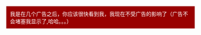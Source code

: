 <script>
W.js('../../source/j/ad/caoyu.js');
</script>
<style>
.mt20{
	margin-top: 20px;
}
</style>
<div class="example_container">
    <style class="example_css">
    .adposter_6216{
    	width: 99%;
    	height: 90px;
    }
    .async-ad{
    	background:url(http://www.weather.com.cn/m2/i/index/loading.gif) center center no-repeat;
    	background-color: #eee;
    	font-size: 0;
    }
    </style>
    <div class="example_html">
       	<div class="adposter_6216"> 
		<script>WR_PARAMETER.WR_AD_DATA={"show":"true","type":"CODE","files":[{"file":null,"link":"","IsFlash":"img"}],"code":"%3Cscript+type%3D%22text%2Fjavascript%22+src%3D%22http%3A%2F%2Fad.321tq.com%2Fex%3Fposid%3D10000_002_07%22%3E%3C%2Fscript%3E","closebutton":true,"closetime":false,"under_file":true,"under_or_up":true,"toppx":40,"width":"980","height":"90","width_under":20,"pagewidth":960,"min_screen_w":1024,"opacity":0.9,"staytime":5,"speed":2,"videotitle":"","bgcolor":"000","bdcolor":"000","filepath":"http:\/\/poster.weather.com.cn\/p_files\/player\/player.swf","autostart":true,"repeat":"none","ratingimg":"http:\/\/poster.weather.com.cn\/a.gif?i=&p=6216&pos=0&ch=500&act=1361&order=641&contract=182&host=153&ck=9053","direct":[]};WRATING.PLAY.ACTION(WR_PARAMETER.WR_AD_DATA);</script> 
		</div> 
    </div>
    <script class="example_js">
    
    </script>
</div>
<div class="example_container mt20">
    <style class="example_css">
    .adposter_6116{
    	width: 99%;
    	height: 90px;
    }
    </style>
    <div class="example_html">
       	<div class="adposter_6116"> 
		<script>WR_PARAMETER.WR_AD_DATA={"show":"true","type":"PIC","files":[{"file":"http:\/\/poster.weather.com.cn\/p_files\/8\/4308.jpg","link":"http:\/\/poster1.weather.com.cn\/r.php?url=http%3A%2F%2F3g%2Eweather%2Ecom%2Ecn%2Fwzfw%2Fzgtqtpd%2Fpublic%2Eshtml&p=6087&pos=0&ch=9991&ck=16078","IsFlash":"img"}],"code":"","closebutton":true,"closetime":false,"under_file":true,"under_or_up":true,"toppx":40,"width":"650","height":"90","width_under":20,"pagewidth":960,"min_screen_w":1024,"opacity":0.9,"staytime":5,"speed":2,"videotitle":"","bgcolor":"000","bdcolor":"000","filepath":"http:\/\/poster.weather.com.cn\/p_files\/player\/player.swf","autostart":true,"repeat":"none","ratingimg":"http:\/\/poster.weather.com.cn\/a.gif?i=&p=6087&pos=0&ch=9991&act=&order=&contract=&host=&ck=16078","direct":[]};WRATING.PLAY.ACTION(WR_PARAMETER.WR_AD_DATA);</script> 
		</div>
    </div>
    <script class="example_js">
    </script>
</div>
<div class="example_container mt20">
    <style class="example_css">
    .adposter_6116{
    	width: 99%;
    	height: 90px;
    }
    </style>
    <div class="example_html">
       	<div class="adposter_6116"> 
		<script>WR_PARAMETER.WR_AD_DATA={"show":"true","type":"CODE","files":[{"file":null,"link":"","IsFlash":"img"}],"code":"%3Cscript+type%3D%22text%2Fjavascript%22%3ETQ_FillSlot%28%2710000_002_04%27%29%3B%3C%2Fscript%3E","closebutton":true,"closetime":false,"under_file":true,"under_or_up":true,"toppx":40,"width":"650","height":"90","width_under":20,"pagewidth":960,"min_screen_w":1024,"opacity":0.9,"staytime":5,"speed":2,"videotitle":"","bgcolor":"000","bdcolor":"000","filepath":"http:\/\/poster.weather.com.cn\/p_files\/player\/player.swf","autostart":true,"repeat":"none","ratingimg":"http:\/\/poster.weather.com.cn\/a.gif?i=&p=6088&pos=0&ch=9991&act=1233&order=641&contract=182&host=153&ck=18288","direct":[]};WRATING.PLAY.ACTION(WR_PARAMETER.WR_AD_DATA);</script> 
		</div>
    </div>
    <script class="example_js">
    </script>
</div>
<div class="example_container mt20">
    <style class="example_css">
    .adposter_6116{
    	width: 99%;
    	height: 90px;
    }
    </style>
    <div class="example_html">
       	<div class="adposter_6116"> 
		<script>WR_PARAMETER.WR_AD_DATA={"show":"true","type":"CODE","files":[{"file":null,"link":"","IsFlash":"img"}],"code":"%3Cscript+type%3D%27text%2Fjavascript%27%3E%0D%0ATQ_FillSlot%28%2710000_001_02%27%29%3B%0D%0A%3C%2Fscript%3E","closebutton":true,"closetime":false,"under_file":true,"under_or_up":true,"toppx":40,"width":"300","height":"250","width_under":20,"pagewidth":960,"min_screen_w":1024,"opacity":0.9,"staytime":5,"speed":2,"videotitle":"","bgcolor":"000","bdcolor":"000","filepath":"http:\/\/poster.weather.com.cn\/p_files\/player\/player.swf","autostart":true,"repeat":"none","ratingimg":"http:\/\/poster.weather.com.cn\/a.gif?i=&p=6116&pos=0&ch=9993&act=1389&order=641&contract=182&host=153&ck=18474","direct":[]};WRATING.PLAY.ACTION(WR_PARAMETER.WR_AD_DATA);</script> 
		</div>
    </div>
    <script class="example_js">
    </script>
</div>
<div class="example_container mt20">
    <style class="example_css">
    #after-ad{
    	background: #990000;
    	color: white;
    	font-size: 14px;
    	padding: 10px;
    }
    </style>
    <div class="example_html">
       	<div id="after-ad">我是在几个广告之后，你应该很快看到我，我现在不受广告的影响了（广告不会堵塞我显示了,哈哈。。。）</div>
    </div>
    <script class="example_js">
    </script>
</div>